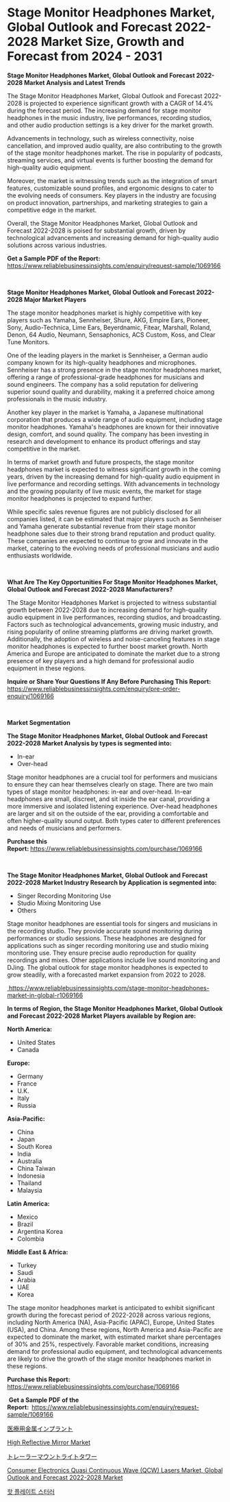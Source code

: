 <p><h1>Stage Monitor Headphones Market, Global Outlook and Forecast 2022-2028 Market Size, Growth and Forecast from 2024 - 2031</h1></p><p><strong>Stage Monitor Headphones Market, Global Outlook and Forecast 2022-2028 Market Analysis and Latest Trends</strong></p>
<p><p>The Stage Monitor Headphones Market, Global Outlook and Forecast 2022-2028 is projected to experience significant growth with a CAGR of 14.4% during the forecast period. The increasing demand for stage monitor headphones in the music industry, live performances, recording studios, and other audio production settings is a key driver for the market growth.</p><p>Advancements in technology, such as wireless connectivity, noise cancellation, and improved audio quality, are also contributing to the growth of the stage monitor headphones market. The rise in popularity of podcasts, streaming services, and virtual events is further boosting the demand for high-quality audio equipment.</p><p>Moreover, the market is witnessing trends such as the integration of smart features, customizable sound profiles, and ergonomic designs to cater to the evolving needs of consumers. Key players in the industry are focusing on product innovation, partnerships, and marketing strategies to gain a competitive edge in the market.</p><p>Overall, the Stage Monitor Headphones Market, Global Outlook and Forecast 2022-2028 is poised for substantial growth, driven by technological advancements and increasing demand for high-quality audio solutions across various industries.</p></p>
<p><strong>Get a Sample PDF of the Report:&nbsp;</strong> <a href="https://www.reliablebusinessinsights.com/enquiry/request-sample/1069166">https://www.reliablebusinessinsights.com/enquiry/request-sample/1069166</a></p>
<p>&nbsp;</p>
<p><strong>Stage Monitor Headphones Market, Global Outlook and Forecast 2022-2028 Major Market Players</strong></p>
<p><p>The stage monitor headphones market is highly competitive with key players such as Yamaha, Sennheiser, Shure, AKG, Empire Ears, Pioneer, Sony, Audio-Technica, Lime Ears, Beyerdnamic, Fitear, Marshall, Roland, Denon, 64 Audio, Neumann, Sensaphonics, ACS Custom, Koss, and Clear Tune Monitors.</p><p>One of the leading players in the market is Sennheiser, a German audio company known for its high-quality headphones and microphones. Sennheiser has a strong presence in the stage monitor headphones market, offering a range of professional-grade headphones for musicians and sound engineers. The company has a solid reputation for delivering superior sound quality and durability, making it a preferred choice among professionals in the music industry.</p><p>Another key player in the market is Yamaha, a Japanese multinational corporation that produces a wide range of audio equipment, including stage monitor headphones. Yamaha's headphones are known for their innovative design, comfort, and sound quality. The company has been investing in research and development to enhance its product offerings and stay competitive in the market.</p><p>In terms of market growth and future prospects, the stage monitor headphones market is expected to witness significant growth in the coming years, driven by the increasing demand for high-quality audio equipment in live performance and recording settings. With advancements in technology and the growing popularity of live music events, the market for stage monitor headphones is projected to expand further.</p><p>While specific sales revenue figures are not publicly disclosed for all companies listed, it can be estimated that major players such as Sennheiser and Yamaha generate substantial revenue from their stage monitor headphone sales due to their strong brand reputation and product quality. These companies are expected to continue to grow and innovate in the market, catering to the evolving needs of professional musicians and audio enthusiasts worldwide.</p></p>
<p>&nbsp;</p>
<p><strong>What Are The Key Opportunities For Stage Monitor Headphones Market, Global Outlook and Forecast 2022-2028 Manufacturers?</strong></p>
<p><p>The Stage Monitor Headphones Market is projected to witness substantial growth between 2022-2028 due to increasing demand for high-quality audio equipment in live performances, recording studios, and broadcasting. Factors such as technological advancements, growing music industry, and rising popularity of online streaming platforms are driving market growth. Additionally, the adoption of wireless and noise-canceling features in stage monitor headphones is expected to further boost market growth. North America and Europe are anticipated to dominate the market due to a strong presence of key players and a high demand for professional audio equipment in these regions.</p></p>
<p><strong>Inquire or Share Your Questions If Any Before Purchasing This Report:</strong> <a href="https://www.reliablebusinessinsights.com/enquiry/pre-order-enquiry/1069166">https://www.reliablebusinessinsights.com/enquiry/pre-order-enquiry/1069166</a></p>
<p>&nbsp;</p>
<p><strong>Market Segmentation</strong></p>
<p><strong>The Stage Monitor Headphones Market, Global Outlook and Forecast 2022-2028 Market Analysis by types is segmented into:</strong></p>
<p><ul><li>In-ear</li><li>Over-head</li></ul></p>
<p><p>Stage monitor headphones are a crucial tool for performers and musicians to ensure they can hear themselves clearly on stage. There are two main types of stage monitor headphones: in-ear and over-head. In-ear headphones are small, discreet, and sit inside the ear canal, providing a more immersive and isolated listening experience. Over-head headphones are larger and sit on the outside of the ear, providing a comfortable and often higher-quality sound output. Both types cater to different preferences and needs of musicians and performers.</p></p>
<p><strong>Purchase this Report:&nbsp;</strong><a href="https://www.reliablebusinessinsights.com/purchase/1069166">https://www.reliablebusinessinsights.com/purchase/1069166</a></p>
<p>&nbsp;</p>
<p><strong>The Stage Monitor Headphones Market, Global Outlook and Forecast 2022-2028 Market Industry Research by Application is segmented into:</strong></p>
<p><ul><li>Singer Recording Monitoring Use</li><li>Studio Mixing Monitoring Use</li><li>Others</li></ul></p>
<p><p>Stage monitor headphones are essential tools for singers and musicians in the recording studio. They provide accurate sound monitoring during performances or studio sessions. These headphones are designed for applications such as singer recording monitoring use and studio mixing monitoring use. They ensure precise audio reproduction for quality recordings and mixes. Other applications include live sound monitoring and DJing. The global outlook for stage monitor headphones is expected to grow steadily, with a forecasted market expansion from 2022 to 2028.</p></p>
<p><a href="https://www.reliablebusinessinsights.com/stage-monitor-headphones-market-in-global-r1069166">&nbsp;https://www.reliablebusinessinsights.com/stage-monitor-headphones-market-in-global-r1069166</a></p>
<p><strong>In terms of Region, the Stage Monitor Headphones Market, Global Outlook and Forecast 2022-2028 Market Players available by Region are:</strong></p>
<p>
    <p> <strong> North America: </strong>
        <ul>
            <li>United States</li>
            <li>Canada</li>
        </ul>
        </p> 
    <p> <strong> Europe: </strong>
        <ul>
            <li>Germany</li>
            <li>France</li>
            <li>U.K.</li>
            <li>Italy</li>
            <li>Russia</li>
        </ul>
        </p> 
    <p> <strong> Asia-Pacific: </strong>
        <ul>
            <li>China</li>
            <li>Japan</li>
            <li>South Korea</li>
            <li>India</li>
            <li>Australia</li>
            <li>China Taiwan</li>
            <li>Indonesia</li>
            <li>Thailand</li>
            <li>Malaysia</li>
        </ul>
        </p> 
    <p> <strong> Latin America: </strong>
        <ul>
            <li>Mexico</li>
            <li>Brazil</li>
            <li>Argentina Korea</li>
            <li>Colombia</li>
        </ul>
        </p> 
    <p> <strong> Middle East & Africa: </strong>
        <ul>
            <li>Turkey</li>
            <li>Saudi</li>
            <li>Arabia</li>
            <li>UAE</li>
            <li>Korea</li>
        </ul>
    </p>
    </p>
<p><p>The stage monitor headphones market is anticipated to exhibit significant growth during the forecast period of 2022-2028 across various regions, including North America (NA), Asia-Pacific (APAC), Europe, United States (USA), and China. Among these regions, North America and Asia-Pacific are expected to dominate the market, with estimated market share percentages of 30% and 25%, respectively. Favorable market conditions, increasing demand for professional audio equipment, and technological advancements are likely to drive the growth of the stage monitor headphones market in these regions.</p></p>
<p><strong>Purchase this Report: </strong><a href="https://www.reliablebusinessinsights.com/purchase/1069166">https://www.reliablebusinessinsights.com/purchase/1069166</a></p>
<p>&nbsp;<strong>Get a Sample PDF of the Report:&nbsp;&nbsp;</strong><a href="https://www.reliablebusinessinsights.com/enquiry/request-sample/1069166">https://www.reliablebusinessinsights.com/enquiry/request-sample/1069166</a></p>
<p><strong></strong></p>
<p><p><a href="https://github.com/RudySimonis2023/Market-Research-Report-List-1/blob/main/919478785743.md">医療用金属インプラント</a></p><p><a href="https://www.linkedin.com/pulse/high-reflective-mirror-market-furnishes-information-share-trends-7sdce">High Reflective Mirror Market</a></p><p><a href="https://github.com/NikitaBruen/Market-Research-Report-List-1/blob/main/952094185744.md">トレーラーマウントライトタワー</a></p><p><a href="https://github.com/Glendatilghmankmgz0rbhwpy/Market-Research-Report-List-2/blob/main/consumer-electronics-quasi-continuous-wave-qcw-lasers-market-global-outlook-and-forecast-2022-2028-market.md">Consumer Electronics Quasi Continuous Wave (QCW) Lasers Market, Global Outlook and Forecast 2022-2028 Market</a></p><p><a href="https://github.com/JosefaRice/Market-Research-Report-List-1/blob/main/734602979368.md">핫 플레이트 스터러</a></p></p>